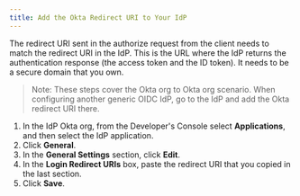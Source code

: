```yaml
---
title: Add the Okta Redirect URI to Your IdP
---
```


The redirect URI sent in the authorize request from the client needs to match the redirect URI in the IdP. This is the URL where the IdP returns the authentication response (the access token and the ID token). It needs to be a secure domain that you own.

> Note: These steps cover the Okta org to Okta org scenario. When configuring another generic OIDC IdP, go to the IdP and add the Okta redirect URI there.

1. In the IdP Okta org, from the Developer's Console select **Applications**, and then select the IdP application.
2. Click **General**.
3. In the **General Settings** section, click **Edit**.
4. In the **Login Redirect URIs** box, paste the redirect URI that you copied in the last section.
5. Click **Save**.

<NextSectionLink/>
